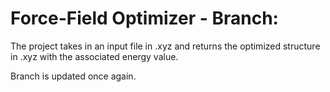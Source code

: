 # Force-Field Optimizer - Branch:
The project takes in an input file in .xyz and returns the optimized structure in .xyz with the associated energy value.

Branch is updated once again.

